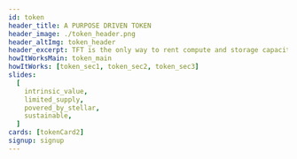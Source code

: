```yaml
---
id: token
header_title: A PURPOSE DRIVEN TOKEN
header_image: ./token_header.png
header_altImg: token_header
header_excerpt: TFT is the only way to rent compute and storage capacity on the ThreeFold Grid - which has the potential to gain significant market share in today's public cloud market.
howItWorksMain: token_main
howItWorks: [token_sec1, token_sec2, token_sec3]
slides:
  [
    intrinsic_value,
    limited_supply,
    povered_by_stellar,
    sustainable,
  ]
cards: [tokenCard2]
signup: signup
---
```

